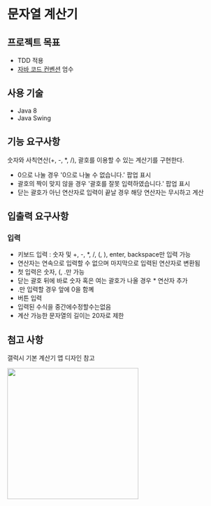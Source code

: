 # 문자열 계산기

## 프로젝트 목표
- TDD 적용
- [자바 코드 컨벤션](https://naver.github.io/hackday-conventions-java/) 엄수

## 사용 기술
- Java 8
- Java Swing

## 기능 요구사항
숫자와 사칙연산(+, -, *, /), 괄호를 이용할 수 있는 계산기를 구현한다.
- 0으로 나눌 경우 '0으로 나눌 수 없습니다.' 팝업 표시
- 괄호의 짝이 맞지 않을 경우 '괄호를 잘못 입력하였습니다.' 팝업 표시
- 닫는 괄호가 아닌 연산자로 입력이 끝날 경우 해당 연산자는 무시하고 계산

## 입출력 요구사항
### 입력
- 키보드 입력 : 숫자 및 +, -, *, /, (, ), enter, backspace만 입력 가능
- 연산자는 연속으로 입력할 수 없으며 마지막으로 입력된 연산자로 변환됨
- 첫 입력은 숫자, (, .만 가능 
- 닫는 괄호 뒤에 바로 숫자 혹은 여는 괄호가 나올 경우 * 연산자 추가
- .만 입력할 경우 앞에 0을 함꼐 
- 버튼 입력
- 입력된 수식을 중간에수정할수는없음
- 계산 가능한 문자열의 길이는 20자로 제한

## 첨고 사항
갤럭시 기본 계산기 앱 디자인 참고


<img src="https://camo.githubusercontent.com/f74076546ff6048024653bd9d930875f9e123692f33b99a54c7b1d0b2b26c80b/68747470733a2f2f696d6167652e77696e7564662e636f6d2f76322f696d616765312f593239744c6e4e6c59793568626d527962326c6b4c6d4677634335776233423163474e6862474e316247463062334a6663324e795a575675587a42664d54597a4e4449774f5467344e3138774d44672f73637265656e2d302e6a70673f66616b6575726c3d3126747970653d2e6a7067" width="300">
